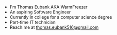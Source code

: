 - I'm Thomas Eubank AKA WarmFreezer
- An aspiring Software Engineer
- Currently in college for a computer science degree
- Part-time IT technician
- Reach me at thomas.eubank516@gmail.com

<!---
WarmFreezer/WarmFreezer is a ✨ special ✨ repository because its `README.md` (this file) appears on your GitHub profile.
You can click the Preview link to take a look at your changes.
--->
